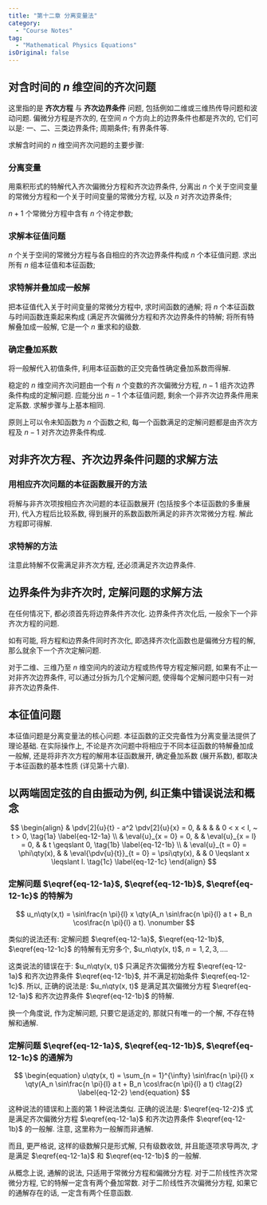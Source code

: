 ```yaml
---
title: "第十二章 分离变量法"
category:
  - "Course Notes"
tag:
  - "Mathematical Physics Equations"
isOriginal: false
---
```


## 对含时间的 $n$ 维空间的齐次问题

这里指的是 **齐次方程** 与 **齐次边界条件** 问题, 包括例如二维或三维热传导问题和波动问题. 偏微分方程是齐次的, 在空间 $n$ 个方向上的边界条件也都是齐次的, 它们可以是: 一、二、三类边界条件; 周期条件; 有界条件等.

求解含时间的 $n$ 维空间齐次问题的主要步骤:

### 分离变量

用乘积形式的特解代入齐次偏微分方程和齐次边界条件, 分离出 $n$ 个关于空间变量的常微分方程和一个关于时间变量的常微分方程, 以及 $n$ 对齐次边界条件;

$n + 1$ 个常微分方程中含有 $n$ 个待定参数;

### 求解本征值问题

$n$ 个关于空间的常微分方程与各自相应的齐次边界条件构成 $n$ 个本征值问题. 求出所有 $n$ 组本征值和本征函数;

### 求特解并叠加成一般解

把本征值代入关于时间变量的常微分方程中, 求时间函数的通解; 将 $n$ 个本征函数与时间函数连乘起来构成 (满足齐次偏微分方程和齐次边界条件的特解; 将所有特解叠加成一般解, 它是一个 $n$ 重求和的级数.

### 确定叠加系数

将一般解代入初值条件, 利用本征函数的正交完备性确定叠加系数而得解.

稳定的 $n$ 维空间齐次问题由一个有 $n$ 个变数的齐次偏微分方程, $n - 1$ 组齐次边界条件构成的定解问题. 应能分出 $n - 1$ 个本征值问题, 剩余一个非齐次边界条件用来定系数. 求解步骤与上基本相同.

原则上可以令未知函数为 $n$ 个函数之和, 每一个函数满足的定解问题都是由齐次方程及 $n - 1$ 对齐次边界条件构成.

## 对非齐次方程、齐次边界条件问题的求解方法

### 用相应齐次问题的本征函数展开的方法

将解与非齐次项按相应齐次问题的本征函数展开 (包括按多个本征函数的多重展开), 代入方程后比较系数, 得到展开的系数函数所满足的非齐次常微分方程. 解此方程即可得解.

### 求特解的方法

注意此特解不仅需满足非齐次方程, 还必须满足齐次边界条件.

## 边界条件为非齐次时, 定解问题的求解方法

在任何情况下, 都必须首先将边界条件齐次化. 边界条件齐次化后, 一般余下一个非齐次方程的问题.

如有可能, 将方程和边界条件同时齐次化, 即选择齐次化函数也是偏微分方程的解, 那么就余下一个齐次定解问题.

对于二维、三维乃至 $n$ 维空间内的波动方程或热传导方程定解问题, 如果有不止一对非齐次边界条件, 可以通过分拆为几个定解问题, 使得每个定解问题中只有一对非齐次边界条件.

## 本征值问题

本征值问题是分离变量法的核心问题. 本征函数的正交完备性为分离变量法提供了理论基础. 在实际操作上, 不论是齐次问题中将相应于不同本征函数的特解叠加成一般解, 还是将非齐次方程的解用本征函数展开, 确定叠加系数 (展开系数), 都取决于本征函数的基本性质 (详见第十六章).

## 以两端固定弦的自由振动为例, 纠正集中错误说法和概念

$$
\begin{align}
   & \pdv[2]{u}{t} - a^2 \pdv[2]{u}{x} = 0, &  &                                          &  & 0 < x < l, ~ t > 0,
  \tag{1a} \label{eq-12-1a}                                                                                               \\
   & \eval{u}_{x = 0} = 0,                  &  & \eval{u}_{x = l} = 0,                    &  & t \geqslant 0,
  \tag{1b} \label{eq-12-1b}                                                                                               \\
   & \eval{u}_{t = 0} = \phi\qty(x),        &  & \eval{\pdv{u}{t}}_{t = 0} = \psi\qty(x), &  & 0 \leqslant x \leqslant l.
  \tag{1c} \label{eq-12-1c}
\end{align}
$$

### 定解问题 $\eqref{eq-12-1a}$, $\eqref{eq-12-1b}$, $\eqref{eq-12-1c}$ 的特解为

$$
u_n\qty(x,t) = \sin\frac{n \pi}{l} x \qty(A_n \sin\frac{n \pi}{l} a t + B_n \cos\frac{n \pi}{l} a t).
\nonumber
$$

类似的说法还有: 定解问题 $\eqref{eq-12-1a}$, $\eqref{eq-12-1b}$, $\eqref{eq-12-1c}$ 的特解有无穷多个, $u_n\qty(x, t)$, $n = 1, 2, 3, \dots$.

这类说法的错误在于: $u_n\qty(x, t)$ 只满足齐次偏微分方程 $\eqref{eq-12-1a}$ 和齐次边界条件 $\eqref{eq-12-1b}$, 并不满足初始条件 $\eqref{eq-12-1c}$. 所以, 正确的说法是: $u_n\qty(x, t)$ 是满足其次偏微分方程 $\eqref{eq-12-1a}$ 和齐次边界条件 $\eqref{eq-12-1b}$ 的特解.

换一个角度说, 作为定解问题, 只要它是适定的, 那就只有唯一的一个解, 不存在特解和通解.

### 定解问题 $\eqref{eq-12-1a}$, $\eqref{eq-12-1b}$, $\eqref{eq-12-1c}$ 的通解为

$$
\begin{equation}
  u\qty(x, t) = \sum_{n = 1}^{\infty} \sin\frac{n \pi}{l} x \qty(A_n \sin\frac{n \pi}{l} a t + B_n \cos\frac{n \pi}{l} a t)
  c\tag{2} \label{eq-12-2}
\end{equation}
$$

这种说法的错误和上面的第 1 种说法类似. 正确的说法是: $\eqref{eq-12-2}$ 式是满足齐次偏微分方程 $\eqref{eq-12-1a}$ 和齐次边界条件 $\eqref{eq-12-1b}$ 的一般解. 注意, 这里称为一般解而非通解.

而且, 更严格说, 这样的级数解只是形式解, 只有级数收敛, 并且能逐项求导两次, 才是满足 $\eqref{eq-12-1a}$ 和 $\eqref{eq-12-1b}$ 的一般解.

从概念上说, 通解的说法, 只适用于常微分方程和偏微分方程. 对于二阶线性齐次常微分方程, 它的特解一定含有两个叠加常数. 对于二阶线性齐次偏微分方程, 如果它的通解存在的话, 一定含有两个任意函数.
